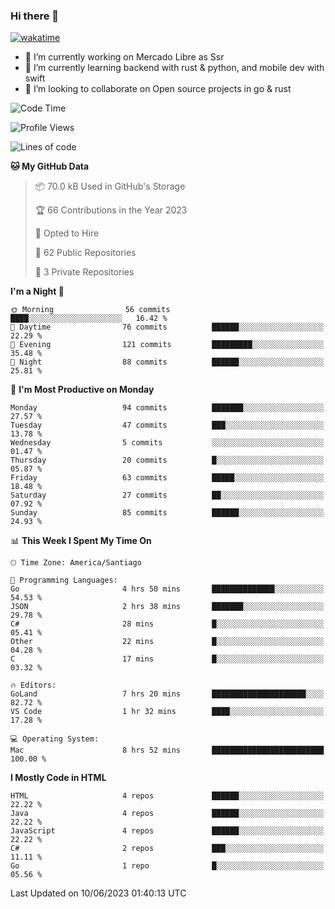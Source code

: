 ### Hi there 👋

[![wakatime](https://wakatime.com/badge/user/330beacb-fb27-4e32-bc38-f8f521bcf832.svg)](https://wakatime.com/@330beacb-fb27-4e32-bc38-f8f521bcf832)

- 🔭 I’m currently working on Mercado Libre as Ssr
- 🌱 I’m currently learning backend with rust & python, and mobile dev with swift
- 👯 I’m looking to collaborate on Open source projects in go & rust

<!--START_SECTION:waka-->
![Code Time](http://img.shields.io/badge/Code%20Time-105%20hrs%2023%20mins-blue)

![Profile Views](http://img.shields.io/badge/Profile%20Views-0-blue)

![Lines of code](https://img.shields.io/badge/From%20Hello%20World%20I%27ve%20Written-3.4%20million%20lines%20of%20code-blue)

**🐱 My GitHub Data** 

> 📦 70.0 kB Used in GitHub's Storage 
 > 
> 🏆 66 Contributions in the Year 2023
 > 
> 💼 Opted to Hire
 > 
> 📜 62 Public Repositories 
 > 
> 🔑 3 Private Repositories 
 > 
**I'm a Night 🦉** 

```text
🌞 Morning                56 commits          ████░░░░░░░░░░░░░░░░░░░░░   16.42 % 
🌆 Daytime                76 commits          ██████░░░░░░░░░░░░░░░░░░░   22.29 % 
🌃 Evening                121 commits         █████████░░░░░░░░░░░░░░░░   35.48 % 
🌙 Night                  88 commits          ██████░░░░░░░░░░░░░░░░░░░   25.81 % 
```
📅 **I'm Most Productive on Monday** 

```text
Monday                   94 commits          ███████░░░░░░░░░░░░░░░░░░   27.57 % 
Tuesday                  47 commits          ███░░░░░░░░░░░░░░░░░░░░░░   13.78 % 
Wednesday                5 commits           ░░░░░░░░░░░░░░░░░░░░░░░░░   01.47 % 
Thursday                 20 commits          █░░░░░░░░░░░░░░░░░░░░░░░░   05.87 % 
Friday                   63 commits          █████░░░░░░░░░░░░░░░░░░░░   18.48 % 
Saturday                 27 commits          ██░░░░░░░░░░░░░░░░░░░░░░░   07.92 % 
Sunday                   85 commits          ██████░░░░░░░░░░░░░░░░░░░   24.93 % 
```


📊 **This Week I Spent My Time On** 

```text
🕑︎ Time Zone: America/Santiago

💬 Programming Languages: 
Go                       4 hrs 50 mins       ██████████████░░░░░░░░░░░   54.53 % 
JSON                     2 hrs 38 mins       ███████░░░░░░░░░░░░░░░░░░   29.78 % 
C#                       28 mins             █░░░░░░░░░░░░░░░░░░░░░░░░   05.41 % 
Other                    22 mins             █░░░░░░░░░░░░░░░░░░░░░░░░   04.28 % 
C                        17 mins             █░░░░░░░░░░░░░░░░░░░░░░░░   03.32 % 

🔥 Editors: 
GoLand                   7 hrs 20 mins       █████████████████████░░░░   82.72 % 
VS Code                  1 hr 32 mins        ████░░░░░░░░░░░░░░░░░░░░░   17.28 % 

💻 Operating System: 
Mac                      8 hrs 52 mins       █████████████████████████   100.00 % 
```

**I Mostly Code in HTML** 

```text
HTML                     4 repos             ██████░░░░░░░░░░░░░░░░░░░   22.22 % 
Java                     4 repos             ██████░░░░░░░░░░░░░░░░░░░   22.22 % 
JavaScript               4 repos             ██████░░░░░░░░░░░░░░░░░░░   22.22 % 
C#                       2 repos             ███░░░░░░░░░░░░░░░░░░░░░░   11.11 % 
Go                       1 repo              █░░░░░░░░░░░░░░░░░░░░░░░░   05.56 % 
```




 Last Updated on 10/06/2023 01:40:13 UTC
<!--END_SECTION:waka-->
